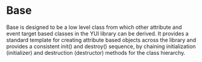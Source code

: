 Base
====

Base is designed to be a low level class from which other attribute and event target based classes in the YUI library can be derived. It provides a standard template for creating attribute based objects across the library and provides a consistent init() and destroy() sequence, by chaining initialization (initializer) and destruction (destructor) methods for the class hierarchy.

